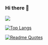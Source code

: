 ### Hi there 👋

![](https://komarev.com/ghpvc/?username=blackmanjack&style=flat-square)

[![Top Langs](https://github-readme-stats.vercel.app/api/top-langs/?username=blackmanjack&langs_count=8)](https://github.com/anuraghazra/github-readme-stats)

[![Readme Quotes](https://quotes-github-readme.vercel.app/api?type=horizontal)](https://github.com/piyushsuthar/github-readme-quotes)


<!--
**blackmanjack/blackmanjack** is a ✨ _special_ ✨ repository because its `README.md` (this file) appears on your GitHub profile.

Here are some ideas to get you started:

- 🔭 I’m currently working on ...
- 🌱 I’m currently learning ...
- 👯 I’m looking to collaborate on ...
- 🤔 I’m looking for help with ...
- 💬 Ask me about ...
- 📫 How to reach me: ...
- 😄 Pronouns: ...
- ⚡ Fun fact: ...
-->
